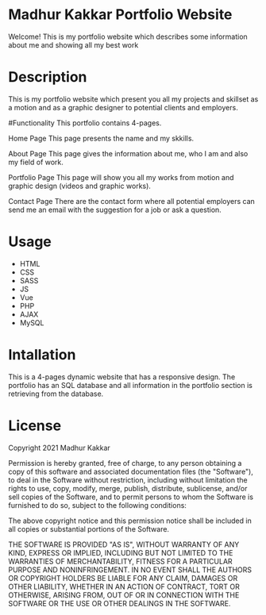 # Madhur Kakkar Portfolio Website
Welcome! This is my portfolio website which describes some information about me and showing all my best work

# Description
This is my portfolio website which present you all my projects and skillset as a motion and as a graphic designer to potential clients and employers.

#Functionality
This portfolio contains 4-pages.

Home Page This page presents the name and my skkills.

About Page This page gives the information about me, who I am and also my field of work.

Portfolio Page This page will show you all my works from motion and graphic design (videos and graphic works).

Contact Page There are the contact form where all potential employers can send me an email with the suggestion for a job or ask a question.

# Usage
* HTML
* CSS
* SASS
* JS
* Vue
* PHP
* AJAX
* MySQL

# Intallation
This is a 4-pages dynamic website that has a responsive design. The portfolio has an SQL database and all information in the portfolio section is retrieving from the database.

# License
Copyright 2021 Madhur Kakkar

Permission is hereby granted, free of charge, to any person obtaining a copy of this software and associated documentation files (the "Software"), to deal in the Software without restriction, including without limitation the rights to use, copy, modify, merge, publish, distribute, sublicense, and/or sell copies of the Software, and to permit persons to whom the Software is furnished to do so, subject to the following conditions:

The above copyright notice and this permission notice shall be included in all copies or substantial portions of the Software.

THE SOFTWARE IS PROVIDED "AS IS", WITHOUT WARRANTY OF ANY KIND, EXPRESS OR IMPLIED, INCLUDING BUT NOT LIMITED TO THE WARRANTIES OF MERCHANTABILITY, FITNESS FOR A PARTICULAR PURPOSE AND NONINFRINGEMENT. IN NO EVENT SHALL THE AUTHORS OR COPYRIGHT HOLDERS BE LIABLE FOR ANY CLAIM, DAMAGES OR OTHER LIABILITY, WHETHER IN AN ACTION OF CONTRACT, TORT OR OTHERWISE, ARISING FROM, OUT OF OR IN CONNECTION WITH THE SOFTWARE OR THE USE OR OTHER DEALINGS IN THE SOFTWARE.

